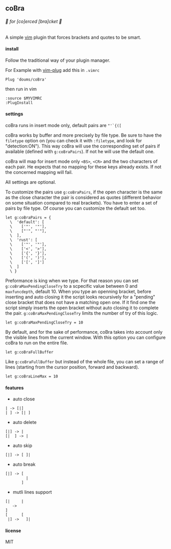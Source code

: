 ## coBra

###### :snake: for [co]erced [bra]cket :snake:

A simple [vim](https://www.vim.org/) plugin that forces brackets and quotes to be smart.

#### install

Follow the traditional way of your plugin manager.

For Example with [vim-plug](https://github.com/junegunn/vim-plug) add this in `.vimrc`
```
Plug 'doums/coBra'
```

then run in vim
```
:source $MYVIMRC
:PlugInstall
```

#### settings

coBra runs in insert mode only, default pairs are ```"'`{([```

coBra works by buffer and more precisely by file type. Be sure to have the `filetype` option on (you can check it with `:filetype`, and look for "detection:ON"). This way coBra will use the corresponding set of pairs if available (defined with `g:coBraPairs`). If not he will use the default one.

coBra will map for insert mode only `<BS>`, `<CR>` and the two characters of each pair. He expects that no mapping for these keys already exists. If not the concerned mapping will fail.

All settings are optional.

To customize the pairs use `g:coBraPairs`, if the open character is the same as the close character the pair is considered as quotes (different behavior on some situation compared to real brackets).
You have to enter a set of pairs by file type. Of course you can customize the default set too.
```
let g:coBraPairs = {
  \  'default': [
  \    ['"', '"'],
  \    ["'", "'"],
  \  ],
  \  'rust': [
  \    ['"', '"'],
  \    ['<', '>'],
  \    ['{', '}'],
  \    ['(', ')'],
  \    ['[', ']']
  \  ]
  \ }
```

Preformance is king when we type. For that reason you can set `g:coBraMaxPendingCloseTry` to a scpecific value between 0 and `maxfuncdepth`, default 10. When you type an openning bracket, before inserting and auto closing it the script looks recursively for a "pending" close bracket that does not have a matching open one. If it find one the script simply inserts the open bracket without auto closing it to complete the pair. `g:coBraMaxPendingCloseTry` limits the number of try of this logic.
```
let g:coBraMaxPendingCloseTry = 10
```

By default, and for the sake of performance, coBra takes into account only the visible lines from the current window. With this option you can configure coBra to run on the entire file.
```
let g:coBraFullBuffer
```

Like `g:coBraFullBuffer` but instead of the whole file, you can set a range of lines (starting from the cursor position, forward and backward).
```
let g:coBraLineMax = 10
```

#### features

* auto close
```
| -> [|]
| ] -> [| ]
```
* auto delete
```
[|] -> |
[|  ] -> |
```
* auto skip
```
[|] -> [ ]|
```
* auto break
```
[|] -> [
         |
       ]
```
* mutli lines support
```
[|     |
   ->
]
[      [
 |] ->   ]|
```

#### license
MIT
